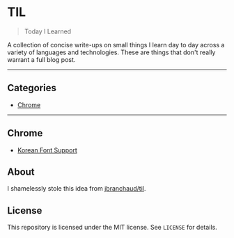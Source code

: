 # TIL

> Today I Learned

A collection of concise write-ups on small things I learn day to day across a
variety of languages and technologies. These are things that don't really
warrant a full blog post.

---

## Categories

* [Chrome](#chrome)

---

## Chrome

* [Korean Font Support](chrome/korean-font-support.md)

## About

I shamelessly stole this idea from
[jbranchaud/til](https://github.com/jbranchaud/til).

## License

This repository is licensed under the MIT license. See `LICENSE` for
details.
